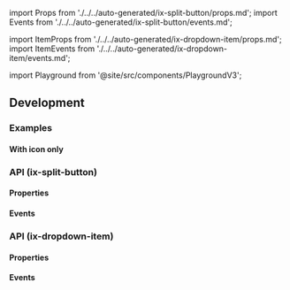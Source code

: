 import Props from './../../auto-generated/ix-split-button/props.md';
import Events from './../../auto-generated/ix-split-button/events.md';

import ItemProps from './../../auto-generated/ix-dropdown-item/props.md';
import ItemEvents from './../../auto-generated/ix-dropdown-item/events.md';

import Playground from '@site/src/components/PlaygroundV3';

## Development

### Examples

<Playground
name="split-button"
height="16rem"
/>
#### With icon only

<Playground
name="split-button-icons"
height="16rem"
hideInitalCodePreview
/>

### API (ix-split-button)

#### Properties

<Props />

#### Events

<Events />

### API (ix-dropdown-item)

#### Properties

<ItemProps/>

#### Events

<ItemEvents/>

